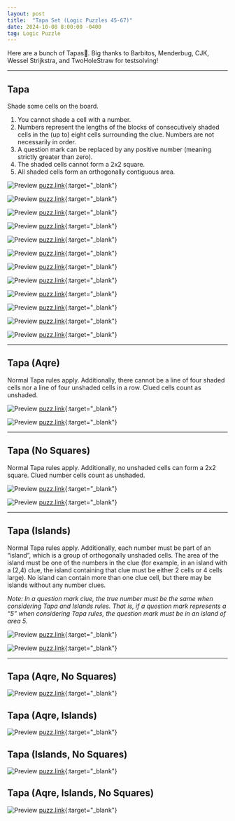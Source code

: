 ```yaml
---
layout: post
title:  "Tapa Set (Logic Puzzles 45-67)"
date: 2024-10-08 8:00:00 -0400
tag: Logic Puzzle
---
```


Here are a bunch of Tapas🥘. Big thanks to Barbitos, Menderbug, CJK, Wessel Strijkstra, and TwoHoleStraw for testsolving!

---
 
## Tapa

Shade some cells on the board.
1. You cannot shade a cell with a number.
2. Numbers represent the lengths of the blocks of consecutively shaded cells in the (up to) eight cells surrounding the clue. Numbers are not necessarily in order.
3. A question mark can be replaced by any positive number (meaning strictly greater than zero).
4. The shaded cells cannot form a 2x2 square.
5. All shaded cells form an orthogonally contiguous area.

![Preview](https://puzz.link/pv?frame=5&tapa/5/5/h2h5i0k2i3h3h)
[puzz.link](https://puzz.link/p?tapa/5/5/h2h5i0k2i3h3h){:target="_blank"}

![Preview](https://puzz.link/pv?frame=5&tapa/5/5/i2h3q8haei)
[puzz.link](https://puzz.link/p?tapa/5/5/i2h3q8haei){:target="_blank"}

![Preview](https://puzz.link/pv?frame=5&tapa/5/5/gaeh2m6m2h2g)
[puzz.link](https://puzz.link/p?tapa/5/5/gaeh2m6m2h2g){:target="_blank"}

![Preview](https://puzz.link/pv?frame=5&tapa/5/5/a0qcsr)
[puzz.link](https://puzz.link/p?tapa/5/5/a0qcsr){:target="_blank"}

![Preview](https://puzz.link/pv?frame=5&tapa/5/5/ga9pa8p4g)
[puzz.link](https://puzz.link/p?tapa/5/5/ga9pa8p4g){:target="_blank"}

![Preview](https://puzz.link/pv?frame=5&tapa/5/5/3maamabm./)
[puzz.link](https://puzz.link/p?tapa/5/5/3maamabm./){:target="_blank"}



![Preview](https://puzz.link/pv?frame=5&tapa/10/10/ga9ralj4h6jaflagqalgafh6gblqallagjalh4jagr3g)
[puzz.link](https://puzz.link/p?tapa/10/10/ga9ralj4h6jaflagqalgafh6gblqallagjalh4jagr3g){:target="_blank"}

![Preview](https://puzz.link/pv?frame=5&tapa/10/10/h5q2mchjalg5k.k7g.j4m.m.ka8g1j3m4q5h)
[puzz.link](https://puzz.link/p?tapa/10/10/h5q2mchjalg5k.k7g.j4m.m.ka8g1j3m4q5h){:target="_blank"}

![Preview](https://puzz.link/pv?frame=5&tapa/10/10/la8m5m2j5h5j.m.j2haaj.m.j3h3jbmm4ma9l)
[puzz.link](https://puzz.link/p?tapa/10/10/la8m5m2j5h5j.m.j2haaj.m.j3h3jbmm4ma9l){:target="_blank"}

![Preview](https://puzz.link/pv?frame=5&tapa/10/10/qblgavhavg3ralga9ja7l3na7l5j5g5r1g5ha9g1q)
[puzz.link](https://puzz.link/p?tapa/10/10/qblgavhavg3ralga9ja7l3na7l5j5g5r1g5ha9g1q){:target="_blank"}



![Preview](https://puzz.link/pv?frame=5&tapa/5/19/2i2halh3i4lafg7o7hallafia8i2l8h3oa8gabl3i2h5h2i1)
[puzz.link](https://puzz.link/p?tapa/5/19/2i2halh3i4lafg7o7hallafia8i2l8h3oa8gabl3i2h5h2i1){:target="_blank"}

![Preview](https://puzz.link/pv?frame=5&tapa/5/19/j.ga0la0ha0l.ha0o.gcsm.g.mcsga0oa0h.la0ha0l.ga0j)
[puzz.link](https://puzz.link/p?tapa/5/19/j.ga0la0ha0l.ha0o.gcsm.g.mcsga0oa0h.la0ha0l.ga0j){:target="_blank"}

---

## Tapa (Aqre)
Normal Tapa rules apply. Additionally, there cannot be a line of four shaded cells nor a line of four unshaded cells in a row. Clued cells count as unshaded.


![Preview](https://puzz.link/pv?frame=5&tapa/10/10/g5y3haerc5m5l4zjaeu3l)
[puzz.link](https://puzz.link/p?tapa/v:/10/10/g5y3haerc5m5l4zjaeu3l){:target="_blank"}

![Preview](https://puzz.link/pv?frame=5&tapa/10/10/s3k3aekc1v5ralvalk3adk7s)
[puzz.link](https://puzz.link/p?tapa/v:/10/10/s3k3aekc1v5ralvalk3adk7s){:target="_blank"}

---

## Tapa (No Squares)
Normal Tapa rules apply. Additionally, no unshaded cells can form a 2x2 square. Clued number cells count as unshaded.

![Preview](https://puzz.link/pv?frame=5&tapa/10/10/3h1zgblgbliadzajh5qbliaqha7r6r)
[puzz.link](https://puzz.link/p?tapa/v:/10/10/3h1zgblgbliadzajh5qbliaqha7r6r){:target="_blank"}

![Preview](https://puzz.link/pv?frame=5&tapa/10/10/g1l3tbll2ladlc1sakhaduadladk3o)
[puzz.link](https://puzz.link/p?tapa/v:/10/10/g1l3tbll2ladlc1sakhaduadladk3o){:target="_blank"}

---


## Tapa (Islands)
Normal Tapa rules apply. Additionally, each number must be part of an “island”, which is a group of orthogonally unshaded cells. The area of the island must be one of the numbers in the clue (for example, in an island with a (2,4) clue, the island containing that clue must be either 2 cells or 4 cells large). No island can contain more than one clue cell, but there may be islands without any number clues. 

*Note: In a question mark clue, the true number must be the same when considering Tapa and Islands rules. That is, if a question mark represents a “5” when considering Tapa rules, the question mark must be in an island of area 5.*

![Preview](https://puzz.link/pv?frame=5&tapa/10/10/m3ialg5qaft3hapjaawaai3n3i5q3j)
[puzz.link](https://puzz.link/p?tapa/v:/10/10/m3ialg5qaft3hapjaawaai3n3i5q3j){:target="_blank"}

![Preview](https://puzz.link/pv?frame=5&tapa/10/10/gacj.h.p.g.ha0q.ta0ha0g.w.j.r.l)
[puzz.link](https://puzz.link/p?tapa/v:/10/10/gacj.h.p.g.ha0q.ta0ha0g.w.j.r.l){:target="_blank"}

---

## Tapa (Aqre, No Squares)

![Preview](https://puzz.link/pv?frame=5&tapa/10/10/n.qb0ka0la0j.q.hb0ka0hb0zw)
[puzz.link](https://puzz.link/p?tapa/v:/10/10/n.qb0ka0la0j.q.hb0ka0hb0zw){:target="_blank"}

## Tapa (Aqre, Islands)

![Preview](https://puzz.link/pv?frame=5&tapa/10/10/.g.i.u.zb0i.sa0j.ia0na0ia0l.o)
[puzz.link](https://puzz.link/p?tapa/v:/10/10/.g.i.u.zb0i.sa0j.ia0na0ia0l.o){:target="_blank"}

## Tapa (Islands, No Squares)

![Preview](https://puzz.link/pv?frame=5&tapa/10/10/a0h.j.s.i.w.q.s.ia0y.h.h)
[puzz.link](https://puzz.link/p?tapa/v:/10/10/a0h.j.s.i.w.q.s.ia0y.h.h){:target="_blank"}

## Tapa (Aqre, Islands, No Squares)

![Preview](https://puzz.link/pv?frame=5&tapa/10/10/.zhcsm.zia0ia0zj.ma0i.i)
[puzz.link](https://puzz.link/p?tapa/v:/10/10/.zhcsm.zia0ia0zj.ma0i.i){:target="_blank"}